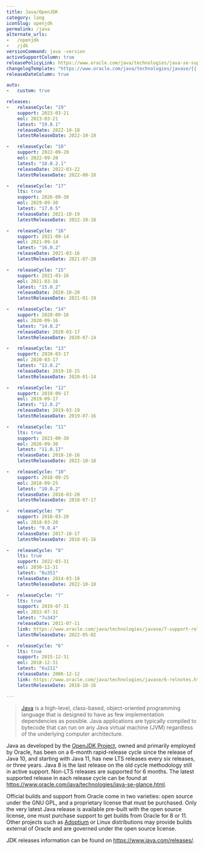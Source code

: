 ```yaml
---
title: Java/OpenJDK
category: lang
iconSlug: openjdk
permalink: /java
alternate_urls:
-   /openjdk
-   /jdk
versionCommand: java -version
activeSupportColumn: true
releasePolicyLink: https://www.oracle.com/java/technologies/java-se-support-roadmap.html
changelogTemplate: "https://www.oracle.com/java/technologies/javase/{{'__LATEST__'|replace:'.','-'}}-relnotes.html"
releaseDateColumn: true

auto:
-   custom: true

releases:
-   releaseCycle: "19"
    support: 2023-03-21
    eol: 2023-03-21
    latest: "19.0.1"
    releaseDate: 2022-10-18
    latestReleaseDate: 2022-10-18

-   releaseCycle: "18"
    support: 2022-09-20
    eol: 2022-09-20
    latest: "18.0.2.1"
    releaseDate: 2022-03-22
    latestReleaseDate: 2022-08-18

-   releaseCycle: "17"
    lts: true
    support: 2026-09-30
    eol: 2029-09-30
    latest: "17.0.5"
    releaseDate: 2021-10-19
    latestReleaseDate: 2022-10-18

-   releaseCycle: "16"
    support: 2021-09-14
    eol: 2021-09-14
    latest: "16.0.2"
    releaseDate: 2021-03-16
    latestReleaseDate: 2021-07-20

-   releaseCycle: "15"
    support: 2021-03-16
    eol: 2021-03-16
    latest: "15.0.2"
    releaseDate: 2020-10-20
    latestReleaseDate: 2021-01-19

-   releaseCycle: "14"
    support: 2020-09-16
    eol: 2020-09-16
    latest: "14.0.2"
    releaseDate: 2020-03-17
    latestReleaseDate: 2020-07-14

-   releaseCycle: "13"
    support: 2020-03-17
    eol: 2020-03-17
    latest: "13.0.2"
    releaseDate: 2019-10-15
    latestReleaseDate: 2020-01-14

-   releaseCycle: "12"
    support: 2019-09-17
    eol: 2019-09-17
    latest: "12.0.2"
    releaseDate: 2019-03-19
    latestReleaseDate: 2019-07-16

-   releaseCycle: "11"
    lts: true
    support: 2023-09-30
    eol: 2026-09-30
    latest: "11.0.17"
    releaseDate: 2018-10-16
    latestReleaseDate: 2022-10-18

-   releaseCycle: "10"
    support: 2018-09-25
    eol: 2018-09-25
    latest: "10.0.2"
    releaseDate: 2018-03-20
    latestReleaseDate: 2018-07-17

-   releaseCycle: "9"
    support: 2018-03-20
    eol: 2018-03-20
    latest: "9.0.4"
    releaseDate: 2017-10-17
    latestReleaseDate: 2018-01-16

-   releaseCycle: "8"
    lts: true
    support: 2022-03-31
    eol: 2030-12-31
    latest: "8u351"
    releaseDate: 2014-03-18
    latestReleaseDate: 2022-10-18

-   releaseCycle: "7"
    lts: true
    support: 2019-07-31
    eol: 2022-07-31
    latest: "7u343"
    releaseDate: 2011-07-11
    link: https://www.oracle.com/java/technologies/javase/7-support-relnotes.html#R170_361
    latestReleaseDate: 2022-05-02

-   releaseCycle: "6"
    lts: true
    support: 2015-12-31
    eol: 2018-12-31
    latest: "6u211"
    releaseDate: 2006-12-12
    link: https://www.oracle.com/java/technologies/javase/6-relnotes.html#R160_211
    latestReleaseDate: 2018-10-16

---
```


> [Java](https://www.oracle.com/java/) is a high-level, class-based, object-oriented programming
> language that is designed to have as few implementation dependencies as possible. Java
> applications are typically compiled to bytecode that can run on any Java virtual machine (JVM)
> regardless of the underlying computer architecture.

Java as developed by the [OpenJDK Project](https://openjdk.org/), owned and primarily employed by
Oracle, has been on a 6-month rapid-release cycle since the release of Java 10, and starting with
Java 11, has new LTS releases every six releases, or three years. Java 8 is the last release on the
old cycle methodology still in active support. Non-LTS releases are supported for 6 months. The
latest supported release in each release cycle can be found at
<https://www.oracle.com/java/technologies/java-se-glance.html>.

Official builds and support from Oracle come in two varieties: open source under the GNU GPL, and a
proprietary license that must be purchased. Only the very latest Java release is available pre-built
with the open source license, one must purchase support to get builds from Oracle for 8 or 11.
Other projects such as [Adoptium](https://adoptium.net/) or Linux distributions may provide builds
external of Oracle and are governed under the open source license.

JDK releases information can be found on <https://www.java.com/releases/>.
